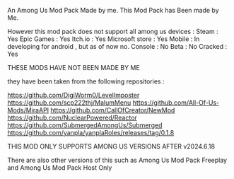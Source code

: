 An Among Us Mod Pack Made by me.
This Mod Pack has Been made by Me.

However this mod pack does not support all among us devices :
Steam : Yes
Epic Games : Yes
Itch.io : Yes
Microsoft store : Yes
Mobile : In developing for android , but as of now no.
Console : No
Beta : No
Cracked : Yes

THESE MODS HAVE NOT BEEN MADE BY ME

they have been taken from the following repositories :

https://github.com/DigiWorm0/LevelImposter
https://github.com/scp222thj/MalumMenu
https://github.com/All-Of-Us-Mods/MiraAPI
https://github.com/CallOfCreator/NewMod
https://github.com/NuclearPowered/Reactor
https://github.com/SubmergedAmongUs/Submerged
https://github.com/yanpla/yanplaRoles/releases/tag/0.1.8

THIS MOD ONLY SUPPORTS AMONG US VERSIONS AFTER v2024.6.18

There are also other versions of this such as Among Us Mod Pack Freeplay and Among Us Mod Pack Host Only
